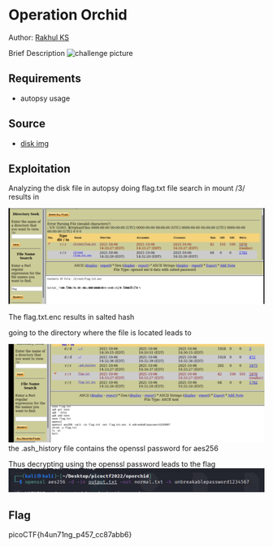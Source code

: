 # Operation Orchid

Author: [Rakhul KS](https://github.com/dedsec636)

Brief Description
![challenge picture](/static/challenge.png)

## Requirements

- autopsy usage

## Source

- [disk img](/assets/disk.flag.img.gz)

## Exploitation

 Analyzing the disk file in autopsy
 doing flag.txt file search in mount /3/ results in 

![autopsy search](static/autopsysearch.png)

The flag.txt.enc results in salted hash 

going to the directory where the file is located leads to 

![directory search](static/openssl.png)
the .ash_history file contains the openssl password for aes256

Thus decrypting using the openssl password leads to the flag 
![decrypt](static/decrypt.png)

## Flag

picoCTF{h4un71ng_p457_cc87abb6}
